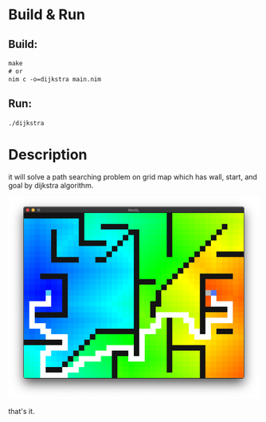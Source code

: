 # Build & Run
## Build:
```
make
# or
nim c -o=dijkstra main.nim
```  
  
## Run:
```
./dijkstra
```

# Description

it will solve a path searching problem on grid map which has wall, start, and goal by dijkstra algorithm.

![sample image](images/sample.png "screen shot")

that's it.
